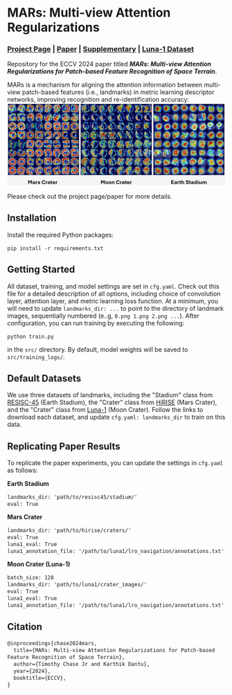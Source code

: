 # MARs: Multi-view Attention Regularizations
### [Project Page](https://droneslab.github.io/mars/) | [Paper](https://www.ecva.net/papers/eccv_2024/papers_ECCV/papers/08092.pdf) | [Supplementary](https://www.ecva.net/papers/eccv_2024/papers_ECCV/papers/08092-supp.pdf) | [Luna-1 Dataset](https://github.com/droneslab/Luna-1/)

Repository for the ECCV 2024 paper titled ***MARs: Multi-view Attention Regularizations for Patch-based Feature Recognition of Space Terrain***.

MARs is a mechanism for aligning the attention information between multi-view patch-based features (i.e., landmarks) in metric learning descriptor networks, improving recognition and re-identification accuracy:
<img src='imgs/mars.png'/>

Please check out the project page/paper for more details.

## Installation
Install the required Python packages:
```
pip install -r requirements.txt
```

## Getting Started
All dataset, training, and model settings are set in `cfg.yaml`. Check out this file for a detailed description of all options, including choice of convolution layer, attention layer, and metric learning loss function. At a minimum, you will need to update `landmarks_dir: ...` to point to the directory of landmark images, sequentially numbered (e..g, `0.png 1.png 2.png ...`). After configuration, you can run training by executing the following:
```
python train.py
```
in the `src/` directory. By default, model weights will be saved to `src/training_logs/`.

## Default Datasets
We use three datasets of landmarks, including the "Stadium" class from [RESISC-45](https://www.kaggle.com/datasets/punfake/resisc45) (Earth Stadium), the "Crater" class from [HiRISE](https://zenodo.org/records/4002935) (Mars Crater), and the "Crater" class from [Luna-1](https://github.com/droneslab/Luna-1/) (Moon Crater). Follow the links to download each dataset, and update `cfg.yaml: landmarks_dir` to train on this data.

## Replicating Paper Results
To replicate the paper experiments, you can update the settings in `cfg.yaml` as follows:

**Earth Stadium**
```
landmarks_dir: 'path/to/resisc45/stadium/'
eval: True
```

**Mars Crater**
```
landmarks_dir: 'path/to/hirise/craters/'
eval: True
luna1_eval: True
luna1_annotation_file: '/path/to/luna1/lro_navigation/annotations.txt'
```

**Moon Crater (Luna-1)**
```
batch_size: 128
landmarks_dir: 'path/to/luna1/crater_images/'
eval: True
luna1_eval: True
luna1_annotation_file: '/path/to/luna1/lro_navigation/annotations.txt'
```

## Citation
```
@inproceedings{chase2024mars,
  title={MARs: Multi-view Attention Regularizations for Patch-based Feature Recognition of Space Terrain},
  author={Timothy Chase Jr and Karthik Dantu},
  year={2024},
  booktitle={ECCV},
}
